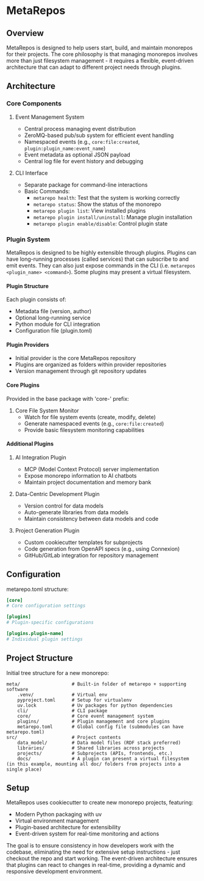 # MetaRepos

## Overview
MetaRepos is designed to help users start, build, and maintain monorepos for their projects. The core philosophy is that managing monorepos involves more than just filesystem management - it requires a flexible, event-driven architecture that can adapt to different project needs through plugins.

## Architecture

### Core Components

1. Event Management System
   - Central process managing event distribution
   - ZeroMQ-based pub/sub system for efficient event handling
   - Namespaced events (e.g., `core:file:created`, `plugin:plugin_name:event_name`)
   - Event metadata as optional JSON payload
   - Central log file for event history and debugging

2. CLI Interface
   - Separate package for command-line interactions
   - Basic Commands:
     - `metarepo health`: Test that the system is working correctly
     - `metarepo status`: Show the status of the monorepo
     - `metarepo plugin list`: View installed plugins
     - `metarepo plugin install/uninstall`: Manage plugin installation
     - `metarepo plugin enable/disable`: Control plugin state

### Plugin System
MetaRepos is designed to be highly extensible through plugins.  Plugins can have long-running processes (called services) that can subscribe to and emit events. They can also just expose commands in the CLI (i.e. `metarepos <plugin_name> <command>`). Some plugins may present a virtual filesystem.

#### Plugin Structure
Each plugin consists of:
- Metadata file (version, author)
- Optional long-running service
- Python module for CLI integration
- Configuration file (plugin.toml)

#### Plugin Providers
- Initial provider is the core MetaRepos repository
- Plugins are organized as folders within provider repositories
- Version management through git repository updates

#### Core Plugins
Provided in the base package with 'core-' prefix:

1. Core File System Monitor
   - Watch for file system events (create, modify, delete)
   - Generate namespaced events (e.g., `core:file:created`)
   - Provide basic filesystem monitoring capabilities

#### Additional Plugins

1. AI Integration Plugin
   - MCP (Model Context Protocol) server implementation
   - Expose monorepo information to AI chatbots
   - Maintain project documentation and memory bank

2. Data-Centric Development Plugin
   - Version control for data models
   - Auto-generate libraries from data models
   - Maintain consistency between data models and code

3. Project Generation Plugin
   - Custom cookiecutter templates for subprojects
   - Code generation from OpenAPI specs (e.g., using Connexion)
   - GitHub/GitLab integration for repository management

## Configuration
metarepo.toml structure:
```toml
[core]
# Core configuration settings

[plugins]
# Plugin-specific configurations

[plugins.plugin-name]
# Individual plugin settings
```

## Project Structure
Initial tree structure for a new monorepo:

```
meta/                   # Built-in folder of metarepo + supporting software
    .venv/              # Virtual env
    pyproject.toml      # Setup for virtualenv
    uv.lock             # Uv packages for python dependencies
    cli/                # CLI package
    core/               # Core event management system
    plugins/            # Plugin management and core plugins
    metarepo.toml       # Global config file (submodules can have metarepo.toml)
src/                    # Project contents
    data_model/         # Data model files (RDF stack preferred)
    libraries/          # Shared libraries across projects
    projects/           # Subprojects (APIs, frontends, etc.)
    docs/               # A plugin can present a virtual filesystem (in this example, mounting all doc/ folders from projects into a single place)
```

## Setup
MetaRepos uses cookiecutter to create new monorepo projects, featuring:
- Modern Python packaging with uv
- Virtual environment management
- Plugin-based architecture for extensibility
- Event-driven system for real-time monitoring and actions

The goal is to ensure consistency in how developers work with the codebase, eliminating the need for extensive setup instructions - just checkout the repo and start working. The event-driven architecture ensures that plugins can react to changes in real-time, providing a dynamic and responsive development environment.